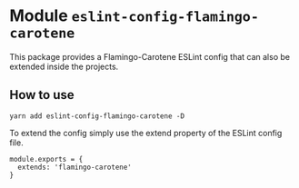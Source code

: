 # Module `eslint-config-flamingo-carotene`
This package provides a Flamingo-Carotene ESLint config that can also be extended inside the projects.

## How to use
```
yarn add eslint-config-flamingo-carotene -D
```

To extend the config simply use the extend property of the ESLint config file.

```
module.exports = {
  extends: 'flamingo-carotene'
}
```
